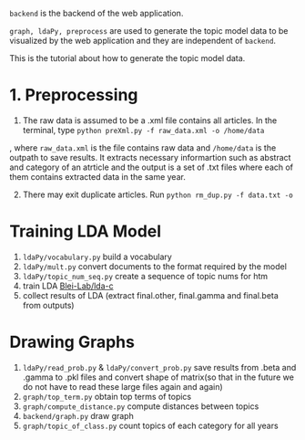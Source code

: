 `backend` is the backend of the web application.

`graph, ldaPy, preprocess` are used to generate the topic model data to be visualized by the web application and they are independent of `backend`.

This is the tutorial about how to generate the topic model data.

# 1. Preprocessing
1. The raw data is assumed to be a .xml file contains all articles.
In the terminal, type `python preXml.py -f raw_data.xml -o /home/data` 

, where `raw_data.xml` is the file contains raw data and  `/home/data` is the outpath to save results.
It extracts necessary informartion such as abstract and category of an atrticle and the output is a set of .txt files where each of them contains extracted data in the same year. 

2. There may exit duplicate articles.
Run `python rm_dup.py -f data.txt -o `



# Training LDA Model

1. `ldaPy/vocabulary.py` build a vocabulary
2. `ldaPy/mult.py` convert documents to the format required by the model
3. `ldaPy/topic_num_seq.py` create a sequence of topic nums for htm
4. train LDA [Blei-Lab/lda-c](https://github.com/Blei-Lab/lda-c)
5. collect results of LDA (extract final.other, final.gamma and final.beta from outputs)

# Drawing Graphs

1. `ldaPy/read_prob.py` & `ldaPy/convert_prob.py` save results from .beta and .gamma to .pkl files and convert shape of matrix(so that in the future we do not have to read these large files again and again)
2. `graph/top_term.py` obtain top terms of topics
3. `graph/compute_distance.py` compute distances between topics
4. `backend/graph.py` draw graph
5.  `graph/topic_of_class.py` count topics of each category for all years










